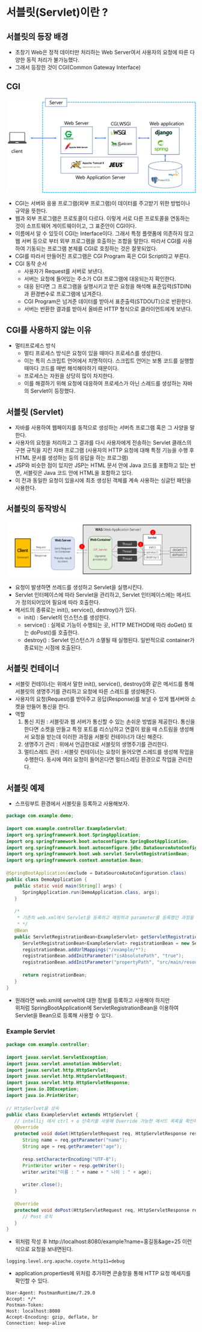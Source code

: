 # 서블릿(Servlet)이란 ?
## 서블릿의 등장 배경
* 초창기 Web은 정적 데이터만 처리하는 Web Server여서 사용자의 요청에 따른 다양한 동적 처리가 불가능했다.
* 그래서 등장한 것이 CGI(Common Gateway Interface)

## CGI
![CGI를 나타내는 사진](이미지/Common-Gateway-Interface.png)
* CGI는 서버와 응용 프로그램(외부 프로그램)이 데이터를 주고받기 위한 방법이나 규약을 뜻한다.
* 웹과 외부 프로그램은 프로토콜이 다르다. 이렇게 서로 다른 프로토콜을 연동하는 것이 소프트웨어 게이트웨이이고, 그 표준안이 CGI이다.
* 이름에서 알 수 있듯이 CGI는 Interface이다. 그래서 특정 플랫폼에 의존하지 않고 웹 서버 등으로 부터
외부 프로그램을 호출하는 조합을 말한다. 따라서 CGI를 사용하여 기동되는 프로그램 본체를 CGI로 호칭하는 것은 잘못되었다.
* CGI를 따라서 만들어진 프로그램은 CGI Program 혹은 CGI Script라고 부른다.
* CGI 동작 순서
  * 사용자가 Request를 서버로 보낸다.
  * 서버는 요청에 들어있는 주소가 CGI 프로그램에 대응되는지 확인한다.
  * 대응 된다면 그 프로그램을 실행시키고 받은 요청을 해석해 표준입력(STDIN)과 환경변수로 프로그램에 넘겨준다.
  * CGI Program은 넘겨준 데이터를 받아서 표준출력(STDOUT)으로 반환한다.
  * 서버는 반환한 결과를 받아서 올바른 HTTP 형식으로 클라이언트에게 보낸다.

## CGI를 사용하지 않는 이유
* 멀티프로세스 방식
  * 멀티 프로세스 방식은 요청이 있을 때마다 프로세스를 생성한다.
  * 이는 특히 스크립트 언어에서 치명적이다. 스크립트 언어는 보통 코드를 실행할 때마다 코드를 매번 해석해야하기 때문이다.
  * 프로세스는 자원을 상당히 많이 차지한다.
  * 이를 해결하기 위해 요청에 대응하여 프로세스가 아닌 스레드를 생성하는 자바의 Servlet이 등장했다.

## 서블릿 (Servlet)
* 자바를 사용하여 웹페이지를 동적으로 생성하는 서버측 프로그램 혹은 그 사양을 말한다.
* 사용자의 요청을 처리하고 그 결과를 다시 사용자에게 전송하는 Servlet 클래스의 구현 규칙을 지킨 자바 프로그램
  (사용자의 HTTP 요청에 대해 특정 기능을 수행 후 HTML 문서를 생성하는 등의 응답을 하는 프로그램)
* JSP와 비슷한 점이 있지만 JSP는 HTML 문서 안에 Java 코드를 포함하고 있는 반면, 서블릿은 Java 코드 안에 HTML을 포함하고 있다.
* 이 전과 동일한 요청이 있을시에 최초 생성된 객체를 계속 사용하는 싱글턴 패턴을 사용한다.


## 서블릿의 동작방식
![서블릿 구조](이미지/servlet-structure.png)
* 요청이 발생하면 쓰레드를 생성하고 Servlet을 실행시킨다.
* Servlet 인터페이스에 따라 Servlet을 관리하고, Servlet 인터페이스에는 메서드가 정의되어있어 필요에 따라 호출한다.
* 메서드의 종류로는 init(), service(), destroy()가 있다.
  * init() : Servlet의 인스턴스를 생성한다.
  * service() : 실제로 기능이 수행되는 곳, HTTP METHOD에 따라 doGet() 또는 doPost()를 호출한다.
  * destroy() : Servlet 인스턴스가 소멸될 때 실행된다. 일반적으로 container가 종료되는 시점에 호출된다.

## 서블릿 컨테이너
* 서블릿 컨테이너는 위에서 말한 init(), service(), destroy()와 같은 메서드를 통해 서블릿의 생명주기를 관리하고
요청에 따른 스레드를 생성해준다.
* 사용자의 요청(Request)를 받아주고 응답(Response)를 보낼 수 있게 웹서버와 소켓을 만들어 통신을 한다.
* 역할
  1. 통신 지원 : 서블릿과 웹 서버가 통신할 수 있는 손쉬운 방법을 제공한다. 통신을 한다면 소켓을 만들고 특정 포트를 리스닝하고 연결이 왔을 때
  스트림을 생성해서 요청을 받는데 이러한 과정을 서블릿 컨테이너가 대신 해준다.
  2. 생명주기 관리 : 위에서 언급한대로 서블릿의 생명주기를 관리한다.
  3. 멀티스레드 관리 : 서블릿 컨테이너는 요청이 들어오면 스레드를 생성해 작업을 수행한다. 동시에 여러 요청이 들어온다면 멀티스레딩 환경으로 작업을 관리한다.

## 서블릿 예제
* 스프링부트 환경에서 서블릿을 등록하고 사용해보자.
```java
package com.example.demo;

import com.example.controller.ExampleServlet;
import org.springframework.boot.SpringApplication;
import org.springframework.boot.autoconfigure.SpringBootApplication;
import org.springframework.boot.autoconfigure.jdbc.DataSourceAutoConfiguration;
import org.springframework.boot.web.servlet.ServletRegistrationBean;
import org.springframework.context.annotation.Bean;

@SpringBootApplication(exclude = DataSourceAutoConfiguration.class)
public class DemoApplication {
   public static void main(String[] args) {
      SpringApplication.run(DemoApplication.class, args);
   }

   /*
    * 기존의 web.xml에서 Servlet을 등록하고 매핑하과 parameter를 등록했던 과정을 아래처럼 Configuration을 이용해 등록할 수 있다.
    * */
   @Bean
   public ServletRegistrationBean<ExampleServlet> getServletRegistrationBean(){
      ServletRegistrationBean<ExampleServlet> registrationBean = new ServletRegistrationBean<>(new ExampleServlet());
      registrationBean.addUrlMappings("/example/*");
      registrationBean.addInitParameter("isAbsolutePath", "true");
      registrationBean.addInitParameter("propertyPath", "src/main/resources/templates");

      return registrationBean;
   }
}
```
* 원래라면 web.xml에 servelt에 대한 정보를 등록하고 사용해야 하지만  
위처럼 SpringBootApplication에 ServletRegistrationBean을 이용하여 Servlet을 Bean으로 등록해 사용할 수 있다.
### Example Servlet
```java
package com.example.controller;

import javax.servlet.ServletException;
import javax.servlet.annotation.WebServlet;
import javax.servlet.http.HttpServlet;
import javax.servlet.http.HttpServletRequest;
import javax.servlet.http.HttpServletResponse;
import java.io.IOException;
import java.io.PrintWriter;

// HttpSerlvet을 상속
public class ExampleServlet extends HttpServlet {
   // intellij 에서 ctrl + o 단축키를 사용해 Override 가능한 메서드 목록을 확인해 아래의 메서드를 생성해주자.
   @Override
   protected void doGet(HttpServletRequest req, HttpServletResponse resp) throws ServletException, IOException {
      String name = req.getParameter("name");
      String age = req.getParameter("age");

      resp.setCharacterEncoding("UTF-8");
      PrintWriter writer = resp.getWriter();
      writer.write("이름 : " + name + " 나이 : " + age);

      writer.close();
   }

   @Override
   protected void doPost(HttpServletRequest req, HttpServletResponse resp) throws ServletException, IOException {
      // Post 로직
   }
}
```
* 위처럼 작성 후 http://localhost:8080/example?name=홍길동&age=25 이런식으로 요청을 보내면된다.
```properties
logging.level.org.apache.coyote.http11=debug
```
* application.properties에 위처럼 추가하면 콘솔창을 통해 HTTP 요청 메세지를 확인할 수 있다.
```
User-Agent: PostmanRuntime/7.29.0
Accept: */*
Postman-Token: 
Host: localhost:8080
Accept-Encoding: gzip, deflate, br
Connection: keep-alive
```
